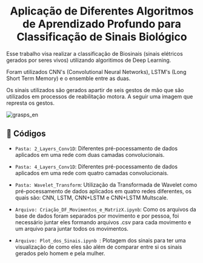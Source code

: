 <h1 align="center"> Aplicação de Diferentes Algoritmos de Aprendizado Profundo para Classificação de Sinais Biológico </h1>

Esse trabalho visa realizar a classificação de Biosinais (sinais elétricos gerados por seres vivos) utilizando algoritimos de Deep Learning. 

Foram utilizados CNN's (Convolutional Neural Networks), LSTM's (Long Short Term Memory) e o ensemble entre as duas.

Os sinais utilizados são gerados apartir de seis gestos de mão que são utilizados em processos de reabilitação motora. A seguir uma imagem que represta os gestos.

![grasps_en](https://user-images.githubusercontent.com/76635621/182120286-b042691d-41a7-46e7-a4e4-ab10f56e0023.PNG)




## :hammer: Códigos

- `Pasta: 2_Layers_Conv1D`: Diferentes pré-pocessamento de dados aplicados em uma rede com duas camadas convolucionais. 

- `Pasta: 4_Layers_Conv1D`: Diferentes pré-pocessamento de dados aplicados em uma rede com quatro camadas convolucionais. 

- `Pasta: Wavelet_Transform`: Utilização da Transformada de Wavelet como pré-pocessamento de dados aplicados em quatro redes diferentes, os quais são: CNN, LSTM, CNN+LSTM e CNN+LSTM Multscale. 

- `Arquivo: Criação_DF_Movimentos_e_MatrizX.ipynb`: Como os arquivos da base de dados foram separados por movimento e por pessoa, foi necessário juntar eles formando arquivos .csv para cada movimento e um arquivo para juntar todos os movimentos.

- `Arquivo: Plot_dos_Sinais.ipynb `: Plotagem dos sinais para ter uma visualização de como eles são além de comparar entre si os sinais gerados pelo homem e pela mulher.

